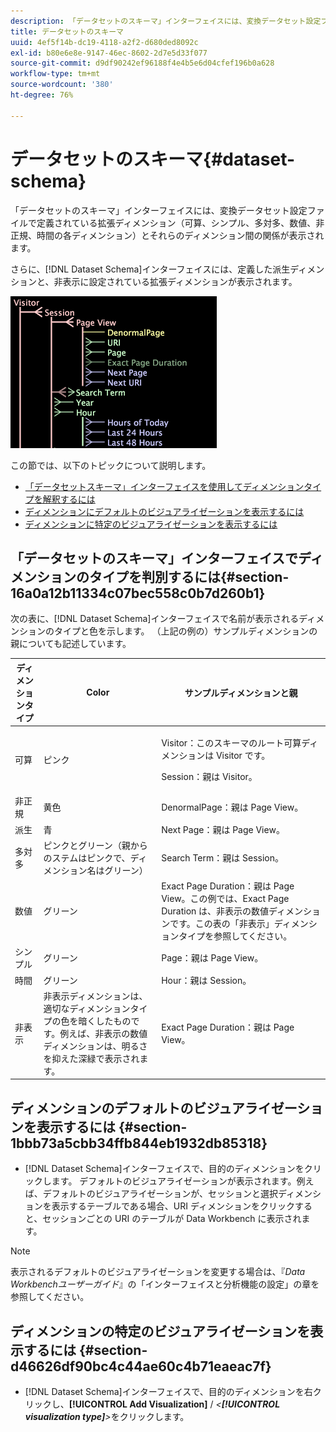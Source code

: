 ```yaml
---
description: 「データセットのスキーマ」インターフェイスには、変換データセット設定ファイルで定義されている拡張ディメンション（可算、シンプル、多対多、数値、非正規、時間の各ディメンション）とそれらのディメンション間の関係が表示されます。
title: データセットのスキーマ
uuid: 4ef5f14b-dc19-4118-a2f2-d680ded8092c
exl-id: b80e6e8e-9147-46ec-8602-2d7e5d33f077
source-git-commit: d9df90242ef96188f4e4b5e6d04cfef196b0a628
workflow-type: tm+mt
source-wordcount: '380'
ht-degree: 76%

---
```


# データセットのスキーマ{#dataset-schema}

「データセットのスキーマ」インターフェイスには、変換データセット設定ファイルで定義されている拡張ディメンション（可算、シンプル、多対多、数値、非正規、時間の各ディメンション）とそれらのディメンション間の関係が表示されます。

さらに、[!DNL Dataset Schema]インターフェイスには、定義した派生ディメンションと、非表示に設定されている拡張ディメンションが表示されます。

![](assets/vis_DatasetSchema_Example.png)

この節では、以下のトピックについて説明します。

* [「データセットスキーマ」インターフェイスを使用してディメンションタイプを解釈するには](../../../../home/c-dataset-const-proc/c-dataset-config-tools/c-dataset-config-int/c-dataset-schema.md#section-16a0a12b11334c07bec558c0b7d260b1)
* [ディメンションにデフォルトのビジュアライゼーションを表示するには](../../../../home/c-dataset-const-proc/c-dataset-config-tools/c-dataset-config-int/c-dataset-schema.md#section-1bbb73a5cbb34ffb844eb1932db85318)
* [ディメンションに特定のビジュアライゼーションを表示するには](../../../../home/c-dataset-const-proc/c-dataset-config-tools/c-dataset-config-int/c-dataset-schema.md#section-d46626df90bc4c44ae60c4b71eaeac7f)

## 「データセットのスキーマ」インターフェイスでディメンションのタイプを判別するには{#section-16a0a12b11334c07bec558c0b7d260b1}

次の表に、[!DNL Dataset Schema]インターフェイスで名前が表示されるディメンションのタイプと色を示します。 （上記の例の）サンプルディメンションの親についても記述しています。

<table id="table_20D1A9EAAED247338476C475C63255F5"> 
 <thead> 
  <tr> 
   <th colname="col1" class="entry"> ディメンションタイプ </th> 
   <th colname="col2" class="entry"> Color </th> 
   <th colname="col3" class="entry"> サンプルディメンションと親 </th> 
  </tr> 
 </thead>
 <tbody> 
  <tr> 
   <td colname="col1"> 可算 </td> 
   <td colname="col2"> ピンク </td> 
   <td colname="col3"> <p>Visitor：このスキーマのルート可算ディメンションは Visitor です。 </p> <p> Session：親は Visitor。 </p> </td> 
  </tr> 
  <tr> 
   <td colname="col1"> 非正規 </td> 
   <td colname="col2"> 黄色 </td> 
   <td colname="col3"> DenormalPage：親は Page View。 </td> 
  </tr> 
  <tr> 
   <td colname="col1"> 派生 </td> 
   <td colname="col2"> 青 </td> 
   <td colname="col3"> Next Page：親は Page View。 </td> 
  </tr> 
  <tr> 
   <td colname="col1"> 多対多 </td> 
   <td colname="col2"> ピンクとグリーン（親からのステムはピンクで、ディメンション名はグリーン） </td> 
   <td colname="col3"> Search Term：親は Session。 </td> 
  </tr> 
  <tr> 
   <td colname="col1"> 数値 </td> 
   <td colname="col2"> グリーン </td> 
   <td colname="col3"> Exact Page Duration：親は Page View。この例では、Exact Page Duration は、非表示の数値ディメンションです。この表の「非表示」ディメンションタイプを参照してください。 </td> 
  </tr> 
  <tr> 
   <td colname="col1"> シンプル </td> 
   <td colname="col2"> グリーン </td> 
   <td colname="col3"> Page：親は Page View。 </td> 
  </tr> 
  <tr> 
   <td colname="col1"> 時間 </td> 
   <td colname="col2"> グリーン </td> 
   <td colname="col3"> Hour：親は Session。 </td> 
  </tr> 
  <tr> 
   <td colname="col1"> 非表示 </td> 
   <td colname="col2"> 非表示ディメンションは、適切なディメンションタイプの色を暗くしたものです。例えば、非表示の数値ディメンションは、明るさを抑えた深緑で表示されます。 </td> 
   <td colname="col3"> Exact Page Duration：親は Page View。 </td> 
  </tr> 
 </tbody> 
</table>

## ディメンションのデフォルトのビジュアライゼーションを表示するには {#section-1bbb73a5cbb34ffb844eb1932db85318}

* [!DNL Dataset Schema]インターフェイスで、目的のディメンションをクリックします。 デフォルトのビジュアライゼーションが表示されます。例えば、デフォルトのビジュアライゼーションが、セッションと選択ディメンションを表示するテーブルである場合、URI ディメンションをクリックすると、セッションごとの URI のテーブルが Data Workbench に表示されます。

>[!NOTE]
>
>表示されるデフォルトのビジュアライゼーションを変更する場合は、『*Data Workbenchユーザーガイド*』の「インターフェイスと分析機能の設定」の章を参照してください。

## ディメンションの特定のビジュアライゼーションを表示するには {#section-d46626df90bc4c44ae60c4b71eaeac7f}

* [!DNL Dataset Schema]インターフェイスで、目的のディメンションを右クリックし、**[!UICONTROL Add Visualization]** / *&lt;**[!UICONTROL visualization type]**>*&#x200B;をクリックします。
